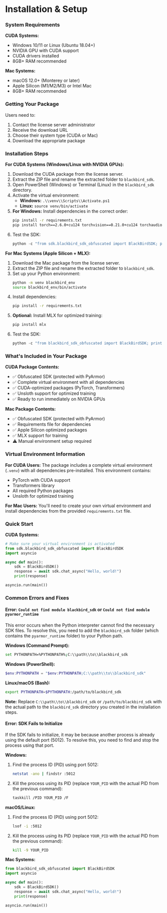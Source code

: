 # Installation & Setup

### System Requirements

**CUDA Systems:**

- Windows 10/11 or Linux (Ubuntu 18.04+)
- NVIDIA GPU with CUDA support
- CUDA drivers installed
- 8GB+ RAM recommended

**Mac Systems:**

- macOS 12.0+ (Monterey or later)
- Apple Silicon (M1/M2/M3) or Intel Mac
- 8GB+ RAM recommended

### Getting Your Package

Users need to:

1. Contact the license server administrator
2. Receive the download URL
3. Choose their system type (CUDA or Mac)
4. Download the appropriate package

### Installation Steps

**For CUDA Systems (Windows/Linux with NVIDIA GPUs):**

1.  Download the CUDA package from the license server.
2.  Extract the ZIP file and rename the extracted folder to `blackbird_sdk`.
3.  Open PowerShell (Windows) or Terminal (Linux) in the `blackbird_sdk` directory.
4.  Activate the virtual environment:
    *   **Windows:** `.\\venv\\Scripts\\Activate.ps1`
    *   **Linux:** `source venv/bin/activate`
5.  **For Windows:** Install dependencies in the correct order:
    ```bash
    pip install -r requirements.txt
    pip install torch==2.6.0+cu124 torchvision==0.21.0+cu124 torchaudio==2.6.0+cu124 --index-url https://download.pytorch.org/whl/cu124
    ```
6.  Test the SDK:
    ```python
    python -c "from sdk.blackbird_sdk_obfuscated import BlackBirdSDK; print('SDK loaded successfully!')"
    ```

**For Mac Systems (Apple Silicon + MLX):**

1.  Download the Mac package from the license server.
2.  Extract the ZIP file and rename the extracted folder to `blackbird_sdk`.
3.  Set up your Python environment:
    ```bash
    python -m venv blackbird_env
    source blackbird_env/bin/activate
    ```
4.  Install dependencies:
    ```bash
    pip install -r requirements.txt
    ```
5.  **Optional:** Install MLX for optimized training:
    ```bash
    pip install mlx
    ```
6.  Test the SDK:
    ```python
    python -c "from blackbird_sdk_obfuscated import BlackBirdSDK; print('SDK loaded successfully!')"
    ```

### What's Included in Your Package

**CUDA Package Contents:**

*   ✅ Obfuscated SDK (protected with PyArmor)
*   ✅ Complete virtual environment with all dependencies
*   ✅ CUDA-optimized packages (PyTorch, Transformers)
*   ✅ Unsloth support for optimized training
*   ✅ Ready to run immediately on NVIDIA GPUs

**Mac Package Contents:**

*   ✅ Obfuscated SDK (protected with PyArmor)
*   ✅ Requirements file for dependencies
*   ✅ Apple Silicon optimized packages
*   ✅ MLX support for training
*   ⚠️ Manual environment setup required

### Virtual Environment Information

**For CUDA Users:** The package includes a complete virtual environment (`.venv`) with all dependencies pre-installed. This environment contains:

*   PyTorch with CUDA support
*   Transformers library
*   All required Python packages
*   Unsloth for optimized training

**For Mac Users:** You'll need to create your own virtual environment and install dependencies from the provided `requirements.txt` file.

### Quick Start

**CUDA Systems:**

```python
# Make sure your virtual environment is activated
from sdk.blackbird_sdk_obfuscated import BlackBirdSDK
import asyncio

async def main():
    sdk = BlackBirdSDK()
    response = await sdk.chat_async("Hello, world!")
    print(response)

asyncio.run(main())
```

### Common Errors and Fixes

#### Error: `Could not find module blackbird_sdk` or `Could not find module pyarmor_runtime`

This error occurs when the Python interpreter cannot find the necessary SDK files. To resolve this, you need to add the `blackbird_sdk` folder (which contains the `pyarmor_runtime` folder) to your Python path.

**Windows (Command Prompt):**
```bash
set PYTHONPATH=%PYTHONPATH%;C:\\path\\to\\blackbird_sdk
```

**Windows (PowerShell):**
```powershell
$env:PYTHONPATH = "$env:PYTHONPATH;C:\\path\\to\\blackbird_sdk"
```

**Linux/macOS (Bash):**
```bash
export PYTHONPATH=$PYTHONPATH:/path/to/blackbird_sdk
```

**Note:** Replace `C:\\path\\to\\blackbird_sdk` or `/path/to/blackbird_sdk` with the actual path to the `blackbird_sdk` directory you created in the installation steps.

#### Error: SDK Fails to Initialize

If the SDK fails to initialize, it may be because another process is already using the default port (5012). To resolve this, you need to find and stop the process using that port.

**Windows:**
1.  Find the process ID (PID) using port 5012:
    ```bash
    netstat -ano | findstr :5012
    ```
2.  Kill the process using its PID (replace `YOUR_PID` with the actual PID from the previous command):
    ```bash
    taskkill /PID YOUR_PID /F
    ```

**macOS/Linux:**
1.  Find the process ID (PID) using port 5012:
    ```bash
    lsof -i :5012
    ```
2.  Kill the process using its PID (replace `YOUR_PID` with the actual PID from the previous command):
    ```bash
    kill -9 YOUR_PID
    ```

**Mac Systems:**

```python
from blackbird_sdk_obfuscated import BlackBirdSDK
import asyncio

async def main():
    sdk = BlackBirdSDK()
    response = await sdk.chat_async("Hello, world!")
    print(response)

asyncio.run(main())
```
